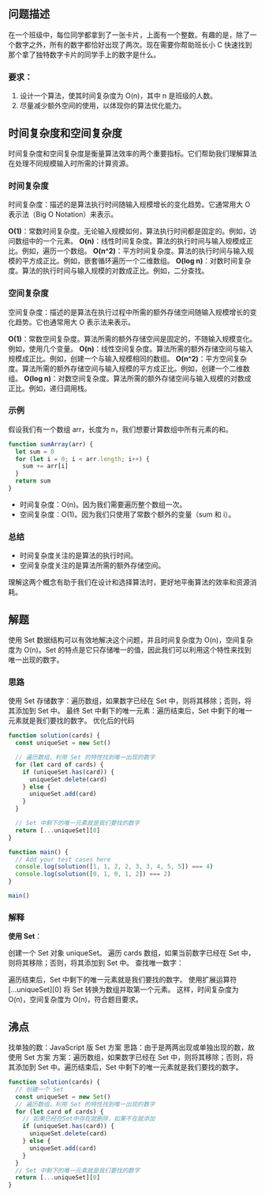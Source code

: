 ## 问题描述

在一个班级中，每位同学都拿到了一张卡片，上面有一个整数。有趣的是，除了一个数字之外，所有的数字都恰好出现了两次。现在需要你帮助班长小 C 快速找到那个拿了独特数字卡片的同学手上的数字是什么。

### 要求：

1. 设计一个算法，使其时间复杂度为 O(n)，其中 n 是班级的人数。
2. 尽量减少额外空间的使用，以体现你的算法优化能力。

## 时间复杂度和空间复杂度

时间复杂度和空间复杂度是衡量算法效率的两个重要指标。它们帮助我们理解算法在处理不同规模输入时所需的计算资源。

### 时间复杂度

时间复杂度：描述的是算法执行时间随输入规模增长的变化趋势。它通常用大 O 表示法（Big O Notation）来表示。

**O(1)**：常数时间复杂度。无论输入规模如何，算法执行时间都是固定的。例如，访问数组中的一个元素。
**O(n)**：线性时间复杂度。算法的执行时间与输入规模成正比。例如，遍历一个数组。
**O(n^2)**：平方时间复杂度。算法的执行时间与输入规模的平方成正比。例如，嵌套循环遍历一个二维数组。
**O(log n)**：对数时间复杂度。算法的执行时间与输入规模的对数成正比。例如，二分查找。

### 空间复杂度

空间复杂度：描述的是算法在执行过程中所需的额外存储空间随输入规模增长的变化趋势。它也通常用大 O 表示法来表示。

**O(1)**：常数空间复杂度。算法所需的额外存储空间是固定的，不随输入规模变化。例如，使用几个变量。
**O(n)**：线性空间复杂度。算法所需的额外存储空间与输入规模成正比。例如，创建一个与输入规模相同的数组。
**O(n^2)**：平方空间复杂度。算法所需的额外存储空间与输入规模的平方成正比。例如，创建一个二维数组。
**O(log n)**：对数空间复杂度。算法所需的额外存储空间与输入规模的对数成正比。例如，递归调用栈。

### 示例

假设我们有一个数组 arr，长度为 n，我们想要计算数组中所有元素的和。

```js
function sumArray(arr) {
  let sum = 0
  for (let i = 0; i < arr.length; i++) {
    sum += arr[i]
  }
  return sum
}
```

- 时间复杂度：O(n)。因为我们需要遍历整个数组一次。
- 空间复杂度：O(1)。因为我们只使用了常数个额外的变量（sum 和 i）。

### 总结

- 时间复杂度关注的是算法的执行时间。
- 空间复杂度关注的是算法所需的额外存储空间。

理解这两个概念有助于我们在设计和选择算法时，更好地平衡算法的效率和资源消耗。

## 解题

使用 Set 数据结构可以有效地解决这个问题，并且时间复杂度为 O(n)，空间复杂度为 O(n)。Set 的特点是它只存储唯一的值，因此我们可以利用这个特性来找到唯一出现的数字。

### 思路

使用 Set 存储数字：遍历数组，如果数字已经在 Set 中，则将其移除；否则，将其添加到 Set 中。
最终 Set 中剩下的唯一元素：遍历结束后，Set 中剩下的唯一元素就是我们要找的数字。
优化后的代码

```js
function solution(cards) {
  const uniqueSet = new Set()

  // 遍历数组，利用 Set 的特性找到唯一出现的数字
  for (let card of cards) {
    if (uniqueSet.has(card)) {
      uniqueSet.delete(card)
    } else {
      uniqueSet.add(card)
    }
  }

  // Set 中剩下的唯一元素就是我们要找的数字
  return [...uniqueSet][0]
}

function main() {
  // Add your test cases here
  console.log(solution([1, 1, 2, 2, 3, 3, 4, 5, 5]) === 4)
  console.log(solution([0, 1, 0, 1, 2]) === 2)
}

main()
```

### 解释

**使用 Set**：

创建一个 Set 对象 uniqueSet。
遍历 cards 数组，如果当前数字已经在 Set 中，则将其移除；否则，将其添加到 Set 中。
查找唯一数字：

遍历结束后，Set 中剩下的唯一元素就是我们要找的数字。
使用扩展运算符 [...uniqueSet][0] 将 Set 转换为数组并取第一个元素。
这样，时间复杂度为 O(n)，空间复杂度为 O(n)，符合题目要求。

## 沸点

找单独的数：JavaScript 版 Set 方案
思路：由于是两两出现或单独出现的数，故使用 Set 方案
方案：遍历数组，如果数字已经在 Set 中，则将其移除；否则，将其添加到 Set 中。遍历结束后，Set 中剩下的唯一元素就是我们要找的数字。

```js
function solution(cards) {
  // 创建一个 Set
  const uniqueSet = new Set()
  // 遍历数组，利用 Set 的特性找到唯一出现的数字
  for (let card of cards) {
    // 如果已经在Set中存在就删除，如果不在就添加
    if (uniqueSet.has(card)) {
      uniqueSet.delete(card)
    } else {
      uniqueSet.add(card)
    }
  }
  // Set 中剩下的唯一元素就是我们要找的数字
  return [...uniqueSet][0]
}
```
